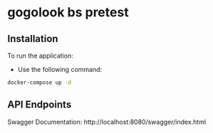 # gogolook bs pretest
## Installation

To run the application: 
- Use the following command:
```bash 
docker-compose up -d
```

## API Endpoints
Swagger Documentation: http://localhost:8080/swagger/index.html
